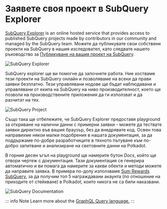 # Заявете своя проект в SubQuery Explorer

[SubQuery Explorer](https://explorer.subquery.network) is an online hosted service that provides access to published SubQuery projects made by contributors in our community and managed by the SubQuery team. Можете да публикувате свои собствени проекти на SubQuery в нашия изследовател, като следвате нашето ръководство за [Публикуване на вашия проект на SubQuery](../run_publish/publish.md).

![SubQuery Explorer](https://static.subquery.network/media/explorer/explorer-header.png)

SubQuery explorer ще ви помогне да започнете работа. Ние хостваме тези проекти на SubQuery онлайн и позволяваме на всеки да прави заявки безплатно. Тези управлявани нодове ще бъдат наблюдавани и управлявани от екипа на SubQuery на ниво производителност, което ще позволи на производствените приложения да ги използват и да разчитат на тях.

![SubQuery Project](https://static.subquery.network/media/explorer/explorer-project.png)

Също така ще отбележите, че SubQuery Explorer предоставя playground за откриване на налични данни с примерни заявки - можете да тествате заявки директно във вашия браузър, без да внедрявате код. Освен това направихме някои малки подобрения в нашата документация, за да поддържаме по-добре разработчиците в тяхното пътуване към по-добро запитване и анализиране на световните данни на Polkadot.

В горния десен ъгъл на playground ще намерите бутон _Docs_, който ще отвори чертеж с документация. Тази документация се генерира автоматично и ви помага да намерите за какви обекти и методи можете да направите заявка. В примера по-долу използваме [Sum Rewards SubQuery](https://explorer.subquery.network/subquery/OnFinality-io/sum-reward), за да получим топ 5 награждавани акаунта (по отношение на приходите от стейкване) в Polkadot, които никога не са били наказвани.

![SubQuery Documentation](https://static.subquery.network/media/explorer/explorer-documentation.png)

::: info Note Learn more about the [GraphQL Query language.](./graphql.md) :::
